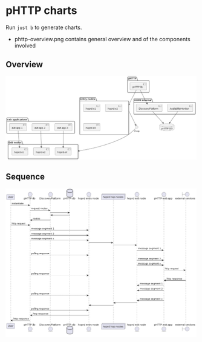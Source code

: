 # pHTTP charts

Run `just b` to generate charts.

- phttp-overview.png contains general overview and of the components involved

## Overview

![pHTTP overview](assets/phttp-overview.png)

## Sequence

![pHTTP sequence](assets/phttp-sequence.png)
